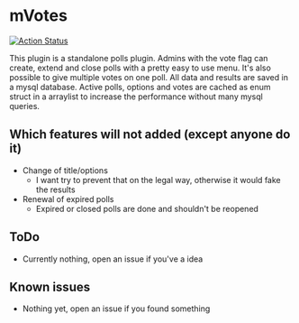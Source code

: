 # mVotes

[![Action Status](https://github.com/Bara/mVotes/workflows/Compile%20with%20SourceMod/badge.svg)](https://github.com/Bara/mVotes/actions)

This plugin is a standalone polls plugin. Admins with the vote flag can create, extend and close polls with a pretty easy to use menu. It's also possible to give multiple votes on one poll. All data and results are saved in a mysql database. Active polls, options and votes are cached as enum struct in a arraylist to increase the performance without many mysql queries.

## Which features will not added (except anyone do it)
 - Change of title/options
   - I want try to prevent that on the legal way, otherwise it would fake the results
 - Renewal of expired polls
   - Expired or closed polls are done and shouldn't be reopened

## ToDo
 - Currently nothing, open an issue if you've a idea

## Known issues
 - Nothing yet, open an issue if you found something
